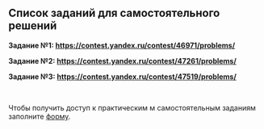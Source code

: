 ## Список заданий для самостоятельного решений

**Задание №1: https://contest.yandex.ru/contest/46971/problems/**

**Задание №2: https://contest.yandex.ru/contest/47261/problems/**

**Задание №3: https://contest.yandex.ru/contest/47519/problems/**

<br>

Чтобы получить доступ к практическим м самостоятельным заданиям заполните [форму](https://docs.google.com/forms/d/e/1FAIpQLScrj4SZWt7x9gR5-vl_pHqPQvJa5CzrCl6y4ia5uvSZK3MAug/viewform?usp=sf_link).
